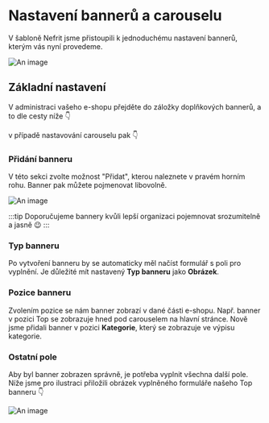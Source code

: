 # Nastavení bannerů a carouselu

V šabloně Nefrit jsme přistoupili k jednoduchému nastavení bannerů, kterým vás nyní provedeme. 

![An image](https://ik.imagekit.io/alexborecky/shoptetak/Docs/Nefrit/bannery_SfIuN0U7e.jpg?updatedAt=1626872071212)

## Základní nastavení

V administraci vašeho e-shopu přejděte do záložky doplňkových bannerů, a to dle cesty níže 👇

<Box-TextBox 
    :msg="banner"
/>

v případě nastavování carouselu pak 👇

<Box-TextBox 
    :msg="carousel"
/>

### Přidání banneru

V této sekci zvolte možnost "Přidat", kterou naleznete v pravém horním rohu. Banner pak můžete pojmenovat libovolně. 

![An image](https://ik.imagekit.io/alexborecky/shoptetak/Docs/Nefrit/Screenshot_2021-07-21_at_14.57.58_wSZeJEjofG.png?updatedAt=1626872303791)

:::tip 
Doporučujeme bannery kvůli lepší organizaci pojemnovat srozumitelně a jasně 😉
:::

### Typ banneru

Po vytvoření banneru by se automaticky měl načíst formulář s poli pro vyplnění. Je důležité mít nastavený <b>Typ banneru</b> jako <b>Obrázek</b>. 

### Pozice banneru 

Zvolením pozice se nám banner zobrazí v dané části e-shopu. Např. banner v pozici Top se zobrazuje hned pod carouselem na hlavní stránce. Nově jsme přidali banner v pozici <b>Kategorie</b>, který se zobrazuje ve výpisu kategorie. 

### Ostatní pole

Aby byl banner zobrazen správně, je potřeba vyplnit všechna další pole. Níže jsme pro ilustraci přiložili obrázek vyplněného formuláře našeho Top banneru 👇

![An image](https://ik.imagekit.io/alexborecky/shoptetak/Docs/Nefrit/Screenshot_2021-07-21_at_15.02.48_uUIvWTpNoj.png)

<script>
export default {
    data () {
        return {
            banner: 'Administrace > VZHLED A OBSAH > Bannery > Doplňkové Bannery',
            carousel: 'Administrace > VZHLED A OBSAH > Bannery > Carousel',
        }
    }
}
</script>